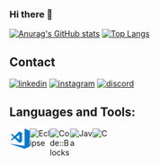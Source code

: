 ### Hi there 👋

<!--
**mustafadag525/mustafadag525** is a ✨ _special_ ✨ repository because its `README.md` (this file) appears on your GitHub profile.

Here are some ideas to get you started:
-->
[![Anurag's GitHub stats](https://github-readme-stats.anuraghazra1.vercel.app/api?username=mustafadag525&count_private=true&include_all_commits=true&hide=contribs&show_icons=true&cache_seconds=1800)](https://github.com/mustafadag525)
[![Top Langs](https://github-readme-stats.vercel.app/api/top-langs/?username=mustafadag525&exclude_repo=mustafadag525.github.io,free-for-dev&layout=compact&langs_count=8)](https://github.com/mustafadag525)



## **Contact**



[![linkedin](https://img.shields.io/badge/LinkedIn-0077B5?style=for-the-badge&logo=linkedin&logoColor=white)](https://www.linkedin.com/in/mustafa-da%C4%9F-1a2743213/) [![instagram](https://img.shields.io/badge/Instagram-E4405F?style=for-the-badge&logo=instagram&logoColor=white)](https://www.instagram.com/mustafadag1_/)
[![discord](https://img.shields.io/badge/Discord-7289DA?style=for-the-badge&logo=discord&logoColor=white)](https://discord.gg/vT54SuZg)






## Languages and Tools:




<img align="left" alt="Visual Studio Code" width="36px" src="https://raw.githubusercontent.com/github/explore/80688e429a7d4ef2fca1e82350fe8e3517d3494d/topics/visual-studio-code/visual-studio-code.png" />
<img align="left" alt="Eclipse" width="36px" src="https://cdn.icon-icons.com/icons2/1381/PNG/512/eclipse_94656.png" />
<img align="left" alt="Code::Blocks" width="36px" src="https://cdn.icon-icons.com/icons2/1508/PNG/512/codeblocks_104542.png" />
<img align="left" alt="Java" width="40px" src="https://cdn.icon-icons.com/icons2/2415/PNG/512/java_original_wordmark_logo_icon_146459.png" />
<img align="left" alt="C" width="36px" src="https://cdn.icon-icons.com/icons2/2415/PNG/512/c_original_logo_icon_146611.png" />
